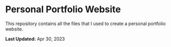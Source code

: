 # Personal Portfolio Website
This repository contains all the files that I used to create a personal portfolio website.

**Last Updated:** Apr 30, 2023 
